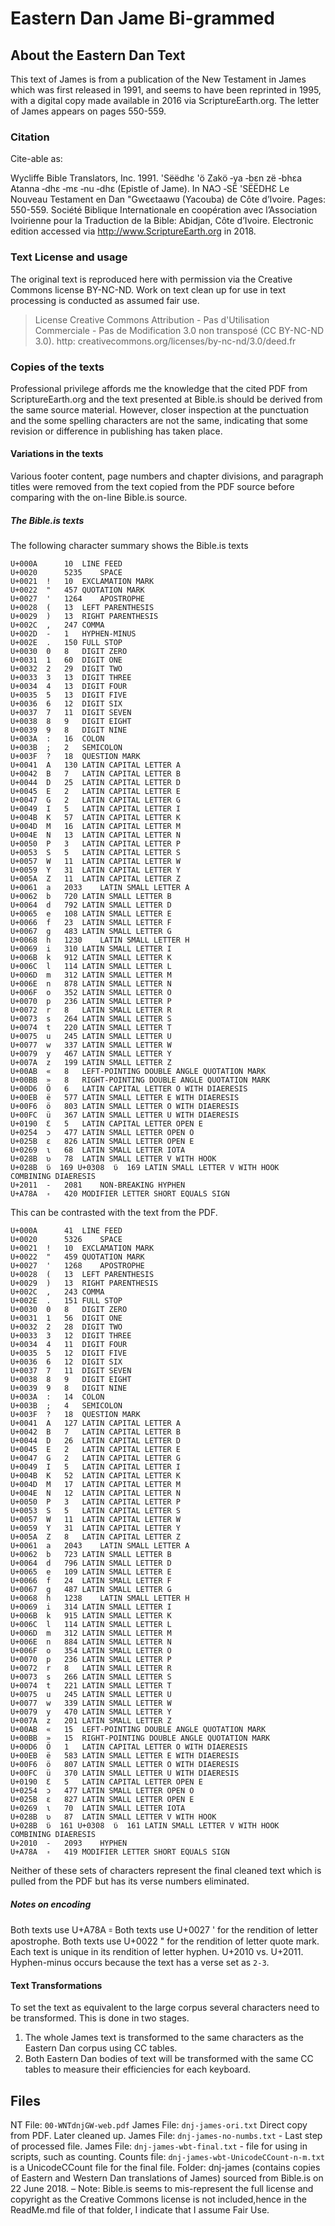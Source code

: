 # Eastern Dan Jame Bi-grammed
## About the Eastern Dan Text

This text of James is from a publication of the New Testament in James which was first released in 1991, and seems to have been reprinted in 1995, with a digital copy made available in 2016 via ScriptureEarth.org. The letter of James appears on pages 550-559.

### Citation
Cite-able as:

Wycliffe Bible Translators, Inc. 1991. 'Sëëdhɛ 'ö Zakö ‐ya ‐bɛn zë ‐bhɛa Atanna ‐dhɛ ‐mɛ ‐nu ‐dhɛ (Epistle of Jame). In NAƆ ‐SË 'SËËDHƐ Le Nouveau Testament en Dan "Gwєєtaawʋ (Yacouba) de Côte d’Ivoire. Pages: 550-559. Société Biblique Internationale en coopération avec l’Association Ivoirienne pour la Traduction de la Bible: Abidjan, Côte d’Ivoire. Electronic edition accessed via http://www.ScriptureEarth.org in 2018.

### Text License and usage
The original text is reproduced here with permission via the Creative Commons license BY-NC-ND. Work on text clean up for use in text processing is conducted as assumed fair use.

> License Creative Commons Attribution - Pas d'Utilisation Commerciale - Pas de Modification 3.0 non transposé (CC BY-NC-ND 3.0). http: creativecommons.org/licenses/by-nc-nd/3.0/deed.fr

### Copies of the texts

Professional privilege affords me the knowledge that the cited PDF from ScriptureEarth.org and the text presented at Bible.is should be derived from the same source material. However, closer inspection at the punctuation and the some spelling characters are not the same, indicating that some revision or difference in publishing has taken place.

#### Variations in the texts
Various footer content, page numbers and chapter divisions, and paragraph titles were removed from the text copied from the PDF source before comparing with the on-line Bible.is source.

##### The Bible.is texts
The following character summary shows the Bible.is texts
```
U+000A	 	10	LINE FEED
U+0020	 	5235	SPACE
U+0021	!	10	EXCLAMATION MARK
U+0022	"	457	QUOTATION MARK
U+0027	'	1264	APOSTROPHE
U+0028	(	13	LEFT PARENTHESIS
U+0029	)	13	RIGHT PARENTHESIS
U+002C	,	247	COMMA
U+002D	-	1	HYPHEN-MINUS
U+002E	.	150	FULL STOP
U+0030	0	8	DIGIT ZERO
U+0031	1	60	DIGIT ONE
U+0032	2	29	DIGIT TWO
U+0033	3	13	DIGIT THREE
U+0034	4	13	DIGIT FOUR
U+0035	5	13	DIGIT FIVE
U+0036	6	12	DIGIT SIX
U+0037	7	11	DIGIT SEVEN
U+0038	8	9	DIGIT EIGHT
U+0039	9	8	DIGIT NINE
U+003A	:	16	COLON
U+003B	;	2	SEMICOLON
U+003F	?	18	QUESTION MARK
U+0041	A	130	LATIN CAPITAL LETTER A
U+0042	B	7	LATIN CAPITAL LETTER B
U+0044	D	25	LATIN CAPITAL LETTER D
U+0045	E	2	LATIN CAPITAL LETTER E
U+0047	G	2	LATIN CAPITAL LETTER G
U+0049	I	5	LATIN CAPITAL LETTER I
U+004B	K	57	LATIN CAPITAL LETTER K
U+004D	M	16	LATIN CAPITAL LETTER M
U+004E	N	13	LATIN CAPITAL LETTER N
U+0050	P	3	LATIN CAPITAL LETTER P
U+0053	S	5	LATIN CAPITAL LETTER S
U+0057	W	11	LATIN CAPITAL LETTER W
U+0059	Y	31	LATIN CAPITAL LETTER Y
U+005A	Z	11	LATIN CAPITAL LETTER Z
U+0061	a	2033	LATIN SMALL LETTER A
U+0062	b	720	LATIN SMALL LETTER B
U+0064	d	792	LATIN SMALL LETTER D
U+0065	e	108	LATIN SMALL LETTER E
U+0066	f	23	LATIN SMALL LETTER F
U+0067	g	483	LATIN SMALL LETTER G
U+0068	h	1230	LATIN SMALL LETTER H
U+0069	i	310	LATIN SMALL LETTER I
U+006B	k	912	LATIN SMALL LETTER K
U+006C	l	114	LATIN SMALL LETTER L
U+006D	m	312	LATIN SMALL LETTER M
U+006E	n	878	LATIN SMALL LETTER N
U+006F	o	352	LATIN SMALL LETTER O
U+0070	p	236	LATIN SMALL LETTER P
U+0072	r	8	LATIN SMALL LETTER R
U+0073	s	264	LATIN SMALL LETTER S
U+0074	t	220	LATIN SMALL LETTER T
U+0075	u	245	LATIN SMALL LETTER U
U+0077	w	337	LATIN SMALL LETTER W
U+0079	y	467	LATIN SMALL LETTER Y
U+007A	z	199	LATIN SMALL LETTER Z
U+00AB	«	8	LEFT-POINTING DOUBLE ANGLE QUOTATION MARK
U+00BB	»	8	RIGHT-POINTING DOUBLE ANGLE QUOTATION MARK
U+00D6	Ö	6	LATIN CAPITAL LETTER O WITH DIAERESIS
U+00EB	ë	577	LATIN SMALL LETTER E WITH DIAERESIS
U+00F6	ö	803	LATIN SMALL LETTER O WITH DIAERESIS
U+00FC	ü	367	LATIN SMALL LETTER U WITH DIAERESIS
U+0190	Ɛ	5	LATIN CAPITAL LETTER OPEN E
U+0254	ɔ	477	LATIN SMALL LETTER OPEN O
U+025B	ɛ	826	LATIN SMALL LETTER OPEN E
U+0269	ɩ	68	LATIN SMALL LETTER IOTA
U+028B	ʋ	78	LATIN SMALL LETTER V WITH HOOK
U+028B	ʋ̈	169	U+0308	ʋ̈	169	LATIN SMALL LETTER V WITH HOOK
COMBINING DIAERESIS
U+2011	‑	2081	NON-BREAKING HYPHEN
U+A78A	꞊	420	MODIFIER LETTER SHORT EQUALS SIGN
```
This can be contrasted with the text from the PDF.

```
U+000A	 	41	LINE FEED
U+0020	 	5326	SPACE
U+0021	!	10	EXCLAMATION MARK
U+0022	"	459	QUOTATION MARK
U+0027	'	1268	APOSTROPHE
U+0028	(	13	LEFT PARENTHESIS
U+0029	)	13	RIGHT PARENTHESIS
U+002C	,	243	COMMA
U+002E	.	151	FULL STOP
U+0030	0	8	DIGIT ZERO
U+0031	1	56	DIGIT ONE
U+0032	2	28	DIGIT TWO
U+0033	3	12	DIGIT THREE
U+0034	4	11	DIGIT FOUR
U+0035	5	12	DIGIT FIVE
U+0036	6	12	DIGIT SIX
U+0037	7	11	DIGIT SEVEN
U+0038	8	9	DIGIT EIGHT
U+0039	9	8	DIGIT NINE
U+003A	:	14	COLON
U+003B	;	4	SEMICOLON
U+003F	?	18	QUESTION MARK
U+0041	A	127	LATIN CAPITAL LETTER A
U+0042	B	7	LATIN CAPITAL LETTER B
U+0044	D	26	LATIN CAPITAL LETTER D
U+0045	E	2	LATIN CAPITAL LETTER E
U+0047	G	2	LATIN CAPITAL LETTER G
U+0049	I	5	LATIN CAPITAL LETTER I
U+004B	K	52	LATIN CAPITAL LETTER K
U+004D	M	17	LATIN CAPITAL LETTER M
U+004E	N	12	LATIN CAPITAL LETTER N
U+0050	P	3	LATIN CAPITAL LETTER P
U+0053	S	5	LATIN CAPITAL LETTER S
U+0057	W	11	LATIN CAPITAL LETTER W
U+0059	Y	31	LATIN CAPITAL LETTER Y
U+005A	Z	8	LATIN CAPITAL LETTER Z
U+0061	a	2043	LATIN SMALL LETTER A
U+0062	b	723	LATIN SMALL LETTER B
U+0064	d	796	LATIN SMALL LETTER D
U+0065	e	109	LATIN SMALL LETTER E
U+0066	f	24	LATIN SMALL LETTER F
U+0067	g	487	LATIN SMALL LETTER G
U+0068	h	1238	LATIN SMALL LETTER H
U+0069	i	314	LATIN SMALL LETTER I
U+006B	k	915	LATIN SMALL LETTER K
U+006C	l	114	LATIN SMALL LETTER L
U+006D	m	312	LATIN SMALL LETTER M
U+006E	n	884	LATIN SMALL LETTER N
U+006F	o	354	LATIN SMALL LETTER O
U+0070	p	236	LATIN SMALL LETTER P
U+0072	r	8	LATIN SMALL LETTER R
U+0073	s	266	LATIN SMALL LETTER S
U+0074	t	221	LATIN SMALL LETTER T
U+0075	u	245	LATIN SMALL LETTER U
U+0077	w	339	LATIN SMALL LETTER W
U+0079	y	470	LATIN SMALL LETTER Y
U+007A	z	201	LATIN SMALL LETTER Z
U+00AB	«	15	LEFT-POINTING DOUBLE ANGLE QUOTATION MARK
U+00BB	»	15	RIGHT-POINTING DOUBLE ANGLE QUOTATION MARK
U+00D6	Ö	1	LATIN CAPITAL LETTER O WITH DIAERESIS
U+00EB	ë	583	LATIN SMALL LETTER E WITH DIAERESIS
U+00F6	ö	807	LATIN SMALL LETTER O WITH DIAERESIS
U+00FC	ü	370	LATIN SMALL LETTER U WITH DIAERESIS
U+0190	Ɛ	5	LATIN CAPITAL LETTER OPEN E
U+0254	ɔ	477	LATIN SMALL LETTER OPEN O
U+025B	ɛ	827	LATIN SMALL LETTER OPEN E
U+0269	ɩ	70	LATIN SMALL LETTER IOTA
U+028B	ʋ	87	LATIN SMALL LETTER V WITH HOOK
U+028B	ʋ̈	161	U+0308	ʋ̈	161	LATIN SMALL LETTER V WITH HOOK
COMBINING DIAERESIS
U+2010	‐	2093	HYPHEN
U+A78A	꞊	419	MODIFIER LETTER SHORT EQUALS SIGN

```
Neither of these sets of characters represent the final cleaned text which is pulled from the PDF but has its verse numbers eliminated.

##### Notes on encoding
Both texts use U+A78A 	꞊
Both texts use U+0027	' for the rendition of letter apostrophe.
Both texts use U+0022	" for the rendition of letter quote mark.
Each text is unique in its rendition of letter hyphen. U+2010 vs. U+2011.
Hyphen-minus occurs because the text has a verse set as `2-3`.

#### Text Transformations
To set the text as equivalent to the large corpus several characters need to be transformed. This is done in two stages.

1. The whole James text is transformed to the same characters as the Eastern Dan corpus using CC tables.
2. Both Eastern Dan bodies of text will be transformed with the same CC tables to measure their efficiencies for each keyboard.

## Files

NT File: `00-WNTdnjGW-web.pdf`
James File: `dnj-james-ori.txt` Direct copy from PDF. Later cleaned up.
James File: `dnj-james-no-numbs.txt` - Last step of processed file.
James File: `dnj-james-wbt-final.txt` - file for using in scripts, such as counting.
Counts file: `dnj-james-wbt-UnicodeCCount-n-m.txt` is a UnicodeCCount file for the final file.
Folder: dnj-james (contains copies of Eastern and Western Dan translations of James) sourced from Bible.is on 22 June 2018. – Note: Bible.is seems to mis-represent the full license and copyright as the Creative Commons license is not included,hence in the ReadMe.md file of that folder, I indicate that I assume Fair Use.
